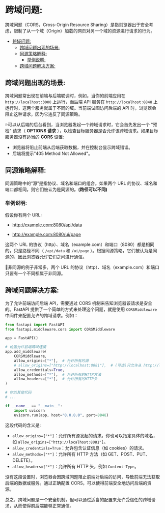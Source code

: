 # 跨域问题:

跨域问题（CORS，Cross-Origin Resource Sharing）是指浏览器出于安全考虑，限制了从一个域（Origin）加载的网页对另一个域的资源进行请求的行为。<br>
- [跨域问题:](#跨域问题)
  - [跨域问题出现的场景:](#跨域问题出现的场景)
  - [同源策略解释:](#同源策略解释)
    - [举例说明:](#举例说明)
  - [跨域问题解决方案:](#跨域问题解决方案)


## 跨域问题出现的场景:

跨域问题常出现在前端与后端联调时，例如，当你的前端应用在 `http://localhost:3000` 上运行，而后端 API 服务在 `http://localhost:8848` 上运行时，这两个服务就属于不同的域。当前端试图访问后端的 API 时，浏览器会阻止这种请求，因为它违反了同源策略。<br>

💦可以从后端的后台看到，当浏览器发起一个跨域请求时，它会首先发出一个 "预检" 请求（ **OPTIONS 请求** ），以检查目标服务器是否允许该跨域请求。如果目标服务器没有适当的 **CORS** 设置:<br>

- 浏览器将阻止前端从后端获取数据，并在控制台显示跨域错误。
- 后端将提示"405 Method Not Allowed"。


## 同源策略解释:

同源策略中的“源”是指协议、域名和端口的组合。如果两个 URL 的协议、域名和端口都相同，则它们被认为是同源的。**(路径可以不同)** <br>

### 举例说明:

假设你有两个 URL:<br>

- http://example.com:8080/api/data

- http://example.com:8080/ui/page

这两个 URL 的协议（http）、域名（example.com）和端口（8080）都是相同的，只是路径不同（ `/api/data` 和 `/ui/page` ）。根据同源策略，它们被认为是同源的，因此浏览器允许它们之间进行通信。<br>

🚨非同源的例子非常多，两个 URL 的协议（http）、域名（example.com）和端口只要有一个不同都属于非同源。<br>


## 跨域问题解决方案:

为了允许前端访问后端 API，需要通过 CORS 机制来告知浏览器该请求是安全的。FastAPI 提供了一个简单的方式来处理这个问题，就是使用 `CORSMiddleware` 中间件来配置允许的跨域请求。例如：<br>

```python
from fastapi import FastAPI
from fastapi.middleware.cors import CORSMiddleware

app = FastAPI()

# 设置允许前端跨域连接
app.add_middleware(
    CORSMiddleware,
    allow_origins=["*"],  # 允许所有的源
    # allow_origins=["http://localhost:8081"],  # (可选)只允许从 http://localhost:8081 这个源的请求
    allow_credentials=True,
    allow_methods=["*"],  # 允许所有的HTTP方法
    allow_headers=["*"],  # 允许所有的HTTP头
)

# 你的其他代码
# ...

if __name__ == "__main__":
    import uvicorn
    uvicorn.run(app, host="0.0.0.0", port=8848)
```

这段代码的含义是:<br>

- `allow_origins=["*"]`：允许所有源发起的请求。你也可以指定具体的域名，如 `allow_origins=["http://localhost:8081"]`。
- `allow_credentials=True`：允许包含认证信息（如 cookies）的请求。
- `allow_methods=["*"]`：允许所有 HTTP 方法（如 GET、POST、PUT、DELETE）。
- `allow_headers=["*"]`：允许所有 HTTP 头，例如 `Content-Type`。

没有这段设置时，浏览器会因跨域问题阻止前端对后端的访问，导致前端无法获取后端的数据或服务。通过正确配置 CORS，可以使得前端安全地访问后端的资源。<br>

总之，跨域问题是一个安全机制，但可以通过适当的配置来允许受信任的跨域请求，从而使得前后端能够正常通信。<br>